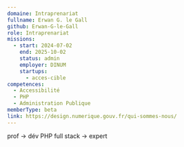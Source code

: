```yaml
---
domaine: Intraprenariat
fullname: Erwan G. le Gall
github: Erwan-G-le-Gall
role: Intraprenariat
missions:
  - start: 2024-07-02
    end: 2025-10-02
    status: admin
    employer: DINUM
    startups:
      - acces-cible
competences:
  - Accessibilité
  - PHP
  - Administration Publique
memberType: beta
link: https://design.numerique.gouv.fr/qui-sommes-nous/
---
```


prof → dév PHP full stack → expert


